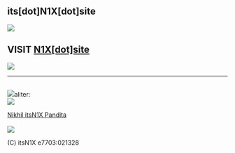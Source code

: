 ## its[dot]N1X[dot]site
![](/1.jpeg)
## VISIT [N1X[dot]site](http://n1x.site)
![](/1.jpeg)

---

<br><img src=1.png></img>aliter:<br><img src=1.png></img><div class="LI-profile-badge"  data-version="v1" data-size="medium" data-locale="en_US" data-type="horizontal" data-theme="dark" data-vanity="itsn1x"><a class="LI-simple-link" href='https://in.linkedin.com/in/itsn1x?trk=profile-badge'>Nikhil itsN1X Pandita</a></div><br><img src=1.png></img><br>

(C) itsN1X e7703:021328
